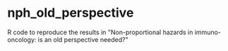 # nph_old_perspective


R code to reproduce the results in "Non-proportional hazards in immuno-oncology: is an old perspective needed?"
